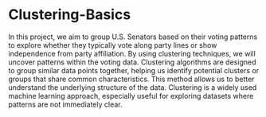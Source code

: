 # Clustering-Basics
In this project, we aim to group U.S. Senators based on their voting patterns to explore whether they typically vote along party lines or show independence from party affiliation. By using clustering techniques, we will uncover patterns within the voting data. Clustering algorithms are designed to group similar data points together, helping us identify potential clusters or groups that share common characteristics. This method allows us to better understand the underlying structure of the data. Clustering is a widely used machine learning approach, especially useful for exploring datasets where patterns are not immediately clear.
